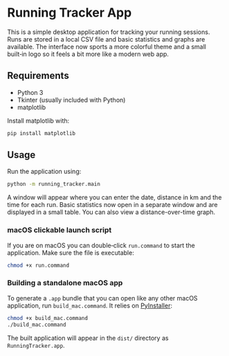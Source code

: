 # Running Tracker App

This is a simple desktop application for tracking your running sessions.
Runs are stored in a local CSV file and basic statistics and graphs are available.
The interface now sports a more colorful theme and a small built‑in logo so it
feels a bit more like a modern web app.

## Requirements
- Python 3
- Tkinter (usually included with Python)
- matplotlib

Install matplotlib with:
```bash
pip install matplotlib
```

## Usage
Run the application using:
```bash
python -m running_tracker.main
```

A window will appear where you can enter the date, distance in km and the time
for each run. Basic statistics now open in a separate window and are displayed
in a small table. You can also view a distance-over-time graph.

### macOS clickable launch script

If you are on macOS you can double‑click `run.command` to start the
application. Make sure the file is executable:

```bash
chmod +x run.command
```

### Building a standalone macOS app

To generate a `.app` bundle that you can open like any other macOS
application, run `build_mac.command`. It relies on [PyInstaller](https://pyinstaller.org/):

```bash
chmod +x build_mac.command
./build_mac.command
```

The built application will appear in the `dist/` directory as `RunningTracker.app`.

